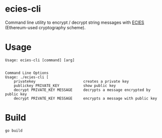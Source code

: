 # ecies-cli

Command line utility to encrypt / decrypt string messages with [ECIES](https://en.wikipedia.org/wiki/Integrated_Encryption_Scheme) (Ethereum-used cryptography scheme).

# Usage

```text
Usage: ecies-cli [command] [arg]


Command Line Options
Usage: ./ecies-cli [
    privatekey						creates a private key
    publickey PRIVATE_KEY			show public key
    decrypt PRIVATE_KEY MESSAGE		decrypts a message encrypted by public key
    decrypt PRIVATE_KEY MESSAGE		encrypts a message with public key

```

# Build

```text
go build
```
